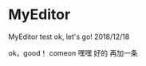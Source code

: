 # MyEditor
MyEditor test 
ok, let's go!
2018/12/18
<!--stackedit_data:
eyJoaXN0b3J5IjpbLTE0MTc5ODMxMDhdfQ==
-->

ok，good！
comeon
嘿嘿
好的
再加一条
<!--stackedit_data:
eyJoaXN0b3J5IjpbNDc2ODIzMjI3LDExNzkxNTE5MDVdfQ==
-->